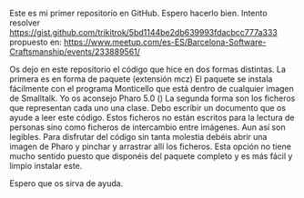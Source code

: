 Este es mi primer repositorio en GitHub. Espero hacerlo bien.
Intento resolver
https://gist.github.com/trikitrok/5bd1144be2db639993fdacbcc777a333
propuesto en:
https://www.meetup.com/es-ES/Barcelona-Software-Craftsmanship/events/233889561/

Os dejo en este repositorio el código que hice en dos formas distintas. 
La primera es en forma de paquete (extensión mcz) El paquete se instala fácilmente con el programa Monticello que está dentro de cualquier imagen de Smalltalk. Yo os aconsejo Pharo 5.0 ()
La segunda forma son los ficheros que representan cada uno una clase. Debo escribir un documento que os ayude a leer este código. Estos ficheros no están escritos para la lectura de personas sino como ficheros de intercambio entre imágenes. Aun así son legibles. Para disfrutar del código sin tanta molestia debéis abrir una imagen de Pharo y pinchar y arrastrar allí los ficheros. Esta opción no tiene mucho sentido puesto que disponéis del paquete completo y es más fácil y limpio instalar este.

Espero que os sirva de ayuda. 

